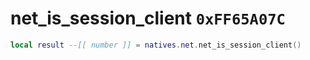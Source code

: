 # net_is_session_client `0xFF65A07C`

```lua
local result --[[ number ]] = natives.net.net_is_session_client()
```